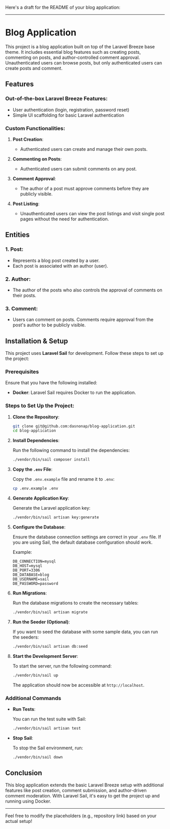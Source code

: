 Here's a draft for the README of your blog application:

---

# Blog Application

This project is a blog application built on top of the Laravel Breeze base theme. It includes essential blog features such as creating posts, commenting on posts, and author-controlled comment approval. Unauthenticated users can browse posts, but only authenticated users can create posts and comment.

## Features

### Out-of-the-box Laravel Breeze Features:
- User authentication (login, registration, password reset)
- Simple UI scaffolding for basic Laravel authentication

### Custom Functionalities:
1. **Post Creation**: 
   - Authenticated users can create and manage their own posts.
   
2. **Commenting on Posts**: 
   - Authenticated users can submit comments on any post.
   
3. **Comment Approval**:
   - The author of a post must approve comments before they are publicly visible.
   
4. **Post Listing**: 
   - Unauthenticated users can view the post listings and visit single post pages without the need for authentication.

## Entities

### 1. **Post**:
   - Represents a blog post created by a user.
   - Each post is associated with an author (user).
   
### 2. **Author**:
   - The author of the posts who also controls the approval of comments on their posts.
   
### 3. **Comment**:
   - Users can comment on posts. Comments require approval from the post's author to be publicly visible.

## Installation & Setup

This project uses **Laravel Sail** for development. Follow these steps to set up the project:

### Prerequisites
Ensure that you have the following installed:
- **Docker**: Laravel Sail requires Docker to run the application.

### Steps to Set Up the Project:

1. **Clone the Repository**:

   ```bash
   git clone git@github.com:dasnonap/blog-application.git
   cd blog-application
   ```

2. **Install Dependencies**:

   Run the following command to install the dependencies:

   ```bash
   ./vendor/bin/sail composer install
   ```

3. **Copy the `.env` File**:

   Copy the `.env.example` file and rename it to `.env`:

   ```bash
   cp .env.example .env
   ```

4. **Generate Application Key**:

   Generate the Laravel application key:

   ```bash
   ./vendor/bin/sail artisan key:generate
   ```

5. **Configure the Database**:

   Ensure the database connection settings are correct in your `.env` file. If you are using Sail, the default database configuration should work.

   Example:
   ```
   DB_CONNECTION=mysql
   DB_HOST=mysql
   DB_PORT=3306
   DB_DATABASE=blog
   DB_USERNAME=sail
   DB_PASSWORD=password
   ```

6. **Run Migrations**:

   Run the database migrations to create the necessary tables:

   ```bash
   ./vendor/bin/sail artisan migrate
   ```

7. **Run the Seeder (Optional)**:

   If you want to seed the database with some sample data, you can run the seeders:

   ```bash
   ./vendor/bin/sail artisan db:seed
   ```

8. **Start the Development Server**:

   To start the server, run the following command:

   ```bash
   ./vendor/bin/sail up
   ```

   The application should now be accessible at `http://localhost`.

### Additional Commands

- **Run Tests**:

   You can run the test suite with Sail:

   ```bash
   ./vendor/bin/sail artisan test
   ```

- **Stop Sail**:

   To stop the Sail environment, run:

   ```bash
   ./vendor/bin/sail down
   ```

## Conclusion

This blog application extends the basic Laravel Breeze setup with additional features like post creation, comment submission, and author-driven comment moderation. With Laravel Sail, it's easy to get the project up and running using Docker.

--- 

Feel free to modify the placeholders (e.g., repository link) based on your actual setup!